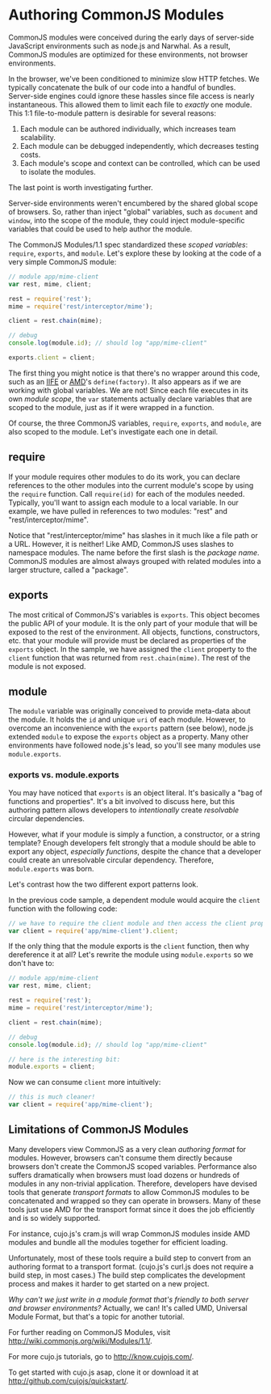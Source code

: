 # Authoring CommonJS Modules

CommonJS modules were conceived during the early days of server-side JavaScript environments such as node.js and Narwhal.  As a result, CommonJS modules are optimized for these environments, not browser environments.

In the browser, we've been conditioned to minimize slow HTTP fetches.  We typically concatenate the bulk of our code into a handful of bundles.  Server-side engines could ignore these hassles since file access is nearly instantaneous.  This allowed them to limit each file to *exactly* one module.  This 1:1 file-to-module pattern is desirable for several reasons:

1. Each module can be authored individually, which increases team scalability.
2. Each module can be debugged independently, which decreases testing costs.
3. Each module's scope and context can be controlled, which can be used to isolate the modules.

The last point is worth investigating further.  

Server-side environments weren't encumbered by the shared global scope of browsers.  So, rather than inject "global" variables, such as `document` and `window`, into the scope of the module, they could inject module-specific variables that could be used to help author the module.  

The CommonJS Modules/1.1 spec standardized these *scoped variables*: `require`, `exports`, and `module`.  Let's explore these by looking at the code of a very simple CommonJS module:

```js
// module app/mime-client
var rest, mime, client;

rest = require('rest');
mime = require('rest/interceptor/mime');

client = rest.chain(mime);

// debug
console.log(module.id); // should log "app/mime-client"

exports.client = client;
```

The first thing you might notice is that there's no wrapper around this code, such as an [IIFE](http://benalman.com/news/2010/11/immediately-invoked-function-expression/) or [AMD](001-authoring-AMD-modules.md)'s `define(factory)`.  It also appears as if we are working with global variables.  We are not!  Since each file executes in its own *module scope*, the `var` statements actually declare variables that are scoped to the module, just as if it were wrapped in a function.  

Of course, the three CommonJS variables, `require`, `exports`, and `module`, are also scoped to the module.  Let's investigate each one in detail.

## require

If your module requires other modules to do its work, you can declare references to the other modules into the current module's scope by using the `require` function.  Call `require(id)` for each of the modules needed.  Typically, you'll want to assign each module to a local variable.  In our example, we have pulled in references to two modules: "rest" and "rest/interceptor/mime".  

Notice that "rest/interceptor/mime" has slashes in it much like a file path or a URL.  However, it is neither!  Like AMD, CommonJS uses slashes to namespace modules.  The name before the first slash is the *package name*.  CommonJS modules are almost always grouped with related modules into a larger structure, called a "package".  

## exports

The most critical of CommonJS's variables is `exports`.  This object becomes the public API of your module.  It is the only part of your module that will be exposed to the rest of the environment.  All objects, functions, constructors, etc. that your module will provide must be declared as properties of the `exports` object.  In the sample, we have assigned the `client` property to the `client` function that was returned from `rest.chain(mime)`.  The rest of the module is not exposed.

## module

The `module` variable was originally conceived to provide meta-data about the module.  It holds the `id` and unique `uri` of each module.  However, to overcome an inconvenience with the `exports` pattern (see below), node.js extended `module` to expose the `exports` object as a property.  Many other environments have followed node.js's lead, so you'll see many modules use `module.exports`.

### exports vs. module.exports

You may have noticed that `exports` is an object literal.  It's basically a "bag of functions and properties".  It's a bit involved to discuss here, but this authoring pattern allows developers to *intentionally* create *resolvable* circular dependencies.  

However, what if your module is simply a function, a constructor, or a string template?  Enough developers felt strongly that a module should be able to export any object, *especially functions*, despite the chance that a developer could create an unresolvable circular dependency.  Therefore, `module.exports` was born.

Let's contrast how the two different export patterns look. 

In the previous code sample, a dependent module would acquire the `client` function with the following code:

```js
// we have to require the client module and then access the client property
var client = require('app/mime-client').client;
```

If the only thing that the module exports is the `client` function, then why dereference it at all?  Let's rewrite the module using `module.exports` so we don't have to:

```js
// module app/mime-client
var rest, mime, client;

rest = require('rest');
mime = require('rest/interceptor/mime');

client = rest.chain(mime);

// debug
console.log(module.id); // should log "app/mime-client"

// here is the interesting bit:
module.exports = client;
```

Now we can consume `client` more intuitively:

```js
// this is much cleaner!
var client = require('app/mime-client');
```

## Limitations of CommonJS Modules

Many developers view CommonJS as a very clean *authoring format* for modules.  However, browsers can't consume them directly because browsers don't create the CommonJS scoped variables.  Performance also suffers dramatically when browsers must load dozens or hundreds of modules in any non-trivial application.  Therefore, developers have devised tools that generate *transport formats* to allow CommonJS modules to be concatenated and wrapped so they can operate in browsers.  Many of these tools just use AMD for the transport format since it does the job efficiently and is so widely supported.  

For instance, cujo.js's cram.js will wrap CommonJS modules inside AMD modules and bundle all the modules together for efficient loading.

Unfortunately, most of these tools require a build step to convert from an authoring format to a transport format.  (cujo.js's curl.js does not require a build step, in most cases.)  The build step complicates the development process and makes it harder to get started on a new project.  

*Why can't we just write in a module format that's friendly to both server and browser environments?*  Actually, we can!  It's called UMD, Universal Module Format, but that's a topic for another tutorial.  

For further reading on CommonJS Modules, visit http://wiki.commonjs.org/wiki/Modules/1.1/.

For more cujo.js tutorials, go to http://know.cujojs.com/.

To get started with cujo.js asap, clone it or download it at http://github.com/cujojs/quickstart/.

